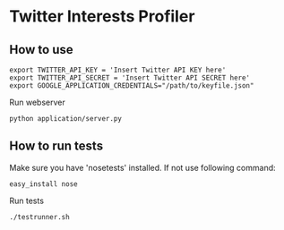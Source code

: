 # Twitter Interests Profiler

## How to use

```
export TWITTER_API_KEY = 'Insert Twitter API KEY here'
export TWITTER_API_SECRET = 'Insert Twitter API SECRET here'
export GOOGLE_APPLICATION_CREDENTIALS="/path/to/keyfile.json"
```

Run webserver
```
python application/server.py
```
## How to run tests

Make sure you have 'nosetests' installed. If not use following command:
```
easy_install nose
```

Run tests
```
./testrunner.sh
```
